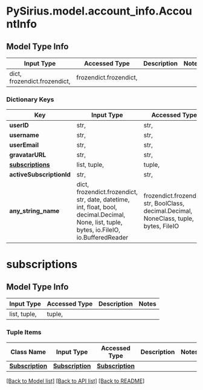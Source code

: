 # PySirius.model.account_info.AccountInfo

## Model Type Info
Input Type | Accessed Type | Description | Notes
------------ | ------------- | ------------- | -------------
dict, frozendict.frozendict,  | frozendict.frozendict,  |  | 

### Dictionary Keys
Key | Input Type | Accessed Type | Description | Notes
------------ | ------------- | ------------- | ------------- | -------------
**userID** | str,  | str,  |  | [optional] 
**username** | str,  | str,  |  | [optional] 
**userEmail** | str,  | str,  |  | [optional] 
**gravatarURL** | str,  | str,  |  | [optional] 
**[subscriptions](#subscriptions)** | list, tuple,  | tuple,  |  | [optional] 
**activeSubscriptionId** | str,  | str,  |  | [optional] 
**any_string_name** | dict, frozendict.frozendict, str, date, datetime, int, float, bool, decimal.Decimal, None, list, tuple, bytes, io.FileIO, io.BufferedReader | frozendict.frozendict, str, BoolClass, decimal.Decimal, NoneClass, tuple, bytes, FileIO | any string name can be used but the value must be the correct type | [optional]

# subscriptions

## Model Type Info
Input Type | Accessed Type | Description | Notes
------------ | ------------- | ------------- | -------------
list, tuple,  | tuple,  |  | 

### Tuple Items
Class Name | Input Type | Accessed Type | Description | Notes
------------- | ------------- | ------------- | ------------- | -------------
[**Subscription**](Subscription.md) | [**Subscription**](Subscription.md) | [**Subscription**](Subscription.md) |  | 

[[Back to Model list]](../../README.md#documentation-for-models) [[Back to API list]](../../README.md#documentation-for-api-endpoints) [[Back to README]](../../README.md)

